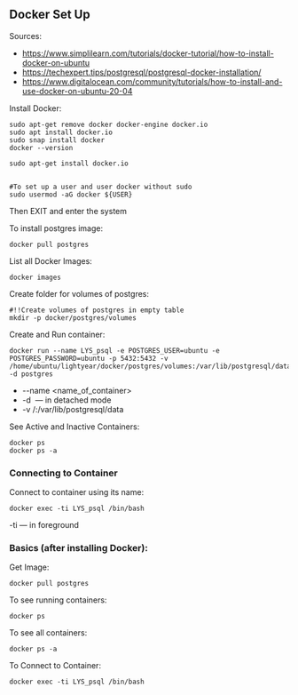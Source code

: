 ## Docker Set Up 

Sources:
* https://www.simplilearn.com/tutorials/docker-tutorial/how-to-install-docker-on-ubuntu
* https://techexpert.tips/postgresql/postgresql-docker-installation/
* https://www.digitalocean.com/community/tutorials/how-to-install-and-use-docker-on-ubuntu-20-04

Install Docker:
```
sudo apt-get remove docker docker-engine docker.io
sudo apt install docker.io
sudo snap install docker
docker --version

sudo apt-get install docker.io


#To set up a user and user docker without sudo 
sudo usermod -aG docker ${USER}
```
Then EXIT and enter the system 


To install postgres image:
```
docker pull postgres
```

List all Docker Images:
```
docker images
```

Create folder for volumes of postgres:
```
#!!Create volumes of postgres in empty table 
mkdir -p docker/postgres/volumes
```

Create and Run container:
```
docker run --name LYS_psql -e POSTGRES_USER=ubuntu -e POSTGRES_PASSWORD=ubuntu -p 5432:5432 -v /home/ubuntu/lightyear/docker/postgres/volumes:/var/lib/postgresql/data -d postgres
```
* --name <name_of_container>
* -d <image>  — in detached mode
* -v /<localpath>:/var/lib/postgresql/data


See Active and Inactive Containers:
```
docker ps
docker ps -a 
```

### Connecting to Container
Connect to container using its name:
```
docker exec -ti LYS_psql /bin/bash
```
-ti — in foreground


### Basics (after installing Docker):
Get Image:

```docker pull postgres```

To see running containers:

```docker ps```

To see all containers:

```docker ps -a ```

To Connect to Container:

```docker exec -ti LYS_psql /bin/bash```


